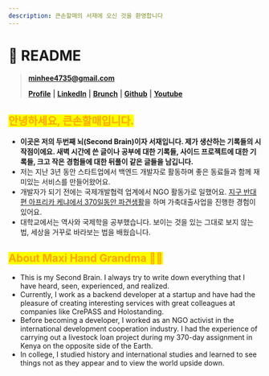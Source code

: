 ```yaml
---
description: 큰손할매의 서재에 오신 것을 환영합니다
---
```


# 🦥 README

> [**minhee4735@gmail.com**](mailto:minhee4735@gmail.com)
>
> [**Profile**](https://my.surfit.io/w/1272653123) **|** [**LinkedIn**](https://www.linkedin.com/in/minhee-son-3b2a1016a) **|** [**Brunch**](https://brunch.co.kr/@nomadflash) **|** [**Github**](https://github.com/miniminis) **|** [**Youtube**](https://www.youtube.com/@devgrandma) &#x20;

## <mark style="color:orange;">안녕하세요, 큰손할매입니다.</mark>&#x20;

* **이곳은 저의 두번째 뇌(Second Brain)이자 서재입니다. 제가 생산하는 기록들의 시작점이에요. 새벽 시간에 쓴 글이나 공부에 대한 기록들, 사이드 프로젝트에 대한 기록들, 크고 작은 경험들에 대한 뒤풀이 같은 글들을 남깁니다.**&#x20;
* 저는 지난 3년 동안 스타트업에서 백엔드 개발자로 활동하며 좋은 동료들과 함께 재미있는 서비스를 만들어왔어요.&#x20;
* 개발자가 되기 전에는 국제개발협력 업계에서 NGO 활동가로 일했어요. [지구 반대편 아프리카 케냐에서 370일동안 파견생활](https://brunch.co.kr/magazine/africarurallife)을 하며 가축대출사업을 진행한 경험이 있어요.&#x20;
* 대학교에서는 역사와 국제학을 공부했습니다. 보이는 것을 있는 그대로 보지 않는 법, 세상을 거꾸로 바라보는 법을 배웠습니다.&#x20;

## <mark style="color:orange;">About Maxi Hand Grandma 👵🏻</mark>

* This is my Second Brain. I always try to write down everything that I have heard, seen, experienced, and realized.&#x20;
* Currently, I work as a backend developer at a startup and have had the pleasure of creating interesting services with great colleagues at companies like CrePASS and Holostanding.
* Before becoming a developer, I worked as an NGO activist in the international development cooperation industry. I had the experience of carrying out a livestock loan project during my 370-day assignment in Kenya on the opposite side of the Earth.&#x20;
* In college, I studied history and international studies and learned to see things not as they appear and to view the world upside down.
